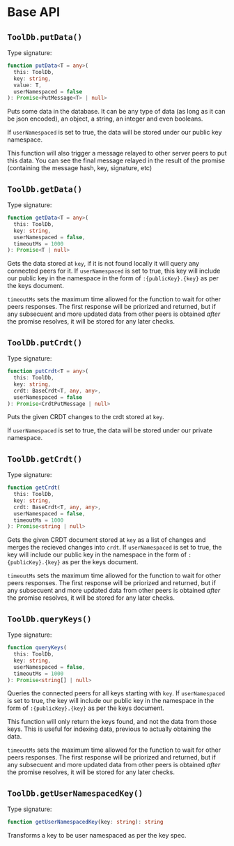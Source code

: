 # Base API

## `ToolDb.putData()`

Type signature:

```ts
function putData<T = any>(
  this: ToolDb,
  key: string,
  value: T,
  userNamespaced = false
): Promise<PutMessage<T> | null>
```

Puts some data in the database. It can be any type of data (as long as it can be json encoded), an object, a string, an integer and even booleans.

If `userNamespaced` is set to true, the data will be stored under our public key namespace.

This function will also trigger a message relayed to other server peers to put this data. You can see the final message relayed in the result of the promise (containing the message hash, key, signature, etc)

## `ToolDb.getData()`

Type signature:

```ts
function getData<T = any>(
  this: ToolDb,
  key: string,
  userNamespaced = false,
  timeoutMs = 1000
): Promise<T | null>
```

Gets the data stored at `key`, if it is not found locally it will query any connected peers for it. If `userNamespaced` is set to true, this key will include our public key in the namespace in the form of `:{publicKey}.{key}` as per the keys document.

`timeoutMs` sets the maximum time allowed for the function to wait for other peers responses. The first response will be priorized and returned, but if any subsecuent and more updated data from other peers is obtained _after_ the promise resolves, it will be stored for any later checks.

## `ToolDb.putCrdt()`

Type signature:

```ts
function putCrdt<T = any>(
  this: ToolDb,
  key: string,
  crdt: BaseCrdt<T, any, any>,
  userNamespaced = false
): Promise<CrdtPutMessage | null>
```

Puts the given CRDT changes to the crdt stored at `key`.

If `userNamespaced` is set to true, the data will be stored under our private namespace.


## `ToolDb.getCrdt()`

Type signature:

```ts
function getCrdt(
  this: ToolDb,
  key: string,
  crdt: BaseCrdt<T, any, any>,
  userNamespaced = false,
  timeoutMs = 1000
): Promise<string | null>
```

Gets the given CRDT document stored at `key` as a list of changes and merges the recieved changes into `crdt`. If `userNamespaced` is set to true, the key will include our public key in the namespace in the form of `:{publicKey}.{key}` as per the keys document.

`timeoutMs` sets the maximum time allowed for the function to wait for other peers responses. The first response will be priorized and returned, but if any subsecuent and more updated data from other peers is obtained _after_ the promise resolves, it will be stored for any later checks.

## `ToolDb.queryKeys()`

Type signature:

```ts
function queryKeys(
  this: ToolDb,
  key: string,
  userNamespaced = false,
  timeoutMs = 1000
): Promise<string[] | null>
```

Queries the connected peers for all keys starting with `key`. If `userNamespaced` is set to true, the key will include our public key in the namespace in the form of `:{publicKey}.{key}` as per the keys document.

This function will only return the keys found, and not the data from those keys. This is useful for indexing data, previous to actually obtaining the data.

`timeoutMs` sets the maximum time allowed for the function to wait for other peers responses. The first response will be priorized and returned, but if any subsecuent and more updated data from other peers is obtained _after_ the promise resolves, it will be stored for any later checks.

## `ToolDb.getUserNamespacedKey()`

Type signature:

```ts
function getUserNamespacedKey(key: string): string
```

Transforms a key to be user namespaced as per the key spec.